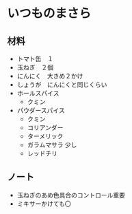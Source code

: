 # いつものまさら
## 材料
- トマト缶　１
- 玉ねぎ　２個
- にんにく　大きめ２かけ
- しょうが　にんにくと同じくらい
- ホールスパイス
    - クミン
- パウダースパイス
    - クミン
    - コリアンダー
    - ターメリック
    - ガラムマサラ 少し
    - レッドチリ

## ノート
- 玉ねぎのあめ色具合のコントロール重要
- ミキサーかけても〇
